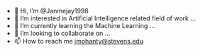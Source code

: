 - 👋 Hi, I’m @Janmejay1998
- 👀 I’m interested in Artificial Intelligence related field of work ...
- 🌱 I’m currently learning the Machine Learning ...
- 💞️ I’m looking to collaborate on ...
- 📫 How to reach me jmohanty@stevens.edu

<!---
Janmejay1998/Janmejay1998 is a ✨ special ✨ repository because its `README.md` (this file) appears on your GitHub profile.
You can click the Preview link to take a look at your changes.
--->
